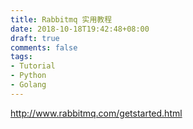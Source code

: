 ```yaml
---
title: Rabbitmq 实用教程
date: 2018-10-18T19:42:48+08:00
draft: true
comments: false
tags: 
- Tutorial
- Python
- Golang
---
```


http://www.rabbitmq.com/getstarted.html

